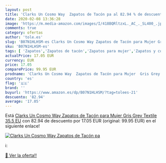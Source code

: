 ```yaml
---
layout: post
title: 'Clarks Un Cosmo Way  Zapatos de Tacón pa al 82.94 % de descuento'
date: 2020-02-08 13:36:28
image: 'https://m.media-amazon.com/images/I/418BQRltzxL._AC_._SL400_.jpg'
comments: true
category: ofertas
author: 'tole.es'
slug: 'B07N1HLHSM-es Clarks Un Cosmo Way Zapatos de Tacón para Mujer Gris Grey...'
sku: 'B07N1HLHSM-es'
tags: [ 'Zapatos','Zapatos de tacón','Zapatos para mujer','Zapatos y complementos','zapatos', ]
actualPrice: 17.05 EUR
currency: EUR
price: 17.05
comparePrice: 99.95 EUR
prodname: 'Clarks Un Cosmo Way  Zapatos de Tacón para Mujer  Gris Grey Textile  35.5 EU'
country: 'es'
flag: '🇪🇸'
brand: ''
buyurl: 'https://www.amazon.es/dp/B07N1HLHSM/?tag=tolees-21'
descuento: '82.94'
average: '17.05'
---
```


Está [Clarks Un Cosmo Way  Zapatos de Tacón para Mujer  Gris Grey Textile  35.5 EU](https://www.amazon.es/dp/B07N1HLHSM/?tag=tolees-21) con 82.94 de descuento por 17.05 EUR (original: 99.95 EUR) en el siguiente enlace!

[![Clarks Un Cosmo Way  Zapatos de Tacón pa](https://m.media-amazon.com/images/I/418BQRltzxL._AC_._SL400_.jpg)](https://www.amazon.es/dp/B07N1HLHSM/?tag=tolees-21)

ℹ️:


[🛒 Ver la oferta!!](https://www.amazon.es/dp/B07N1HLHSM/?tag=tolees-21)
